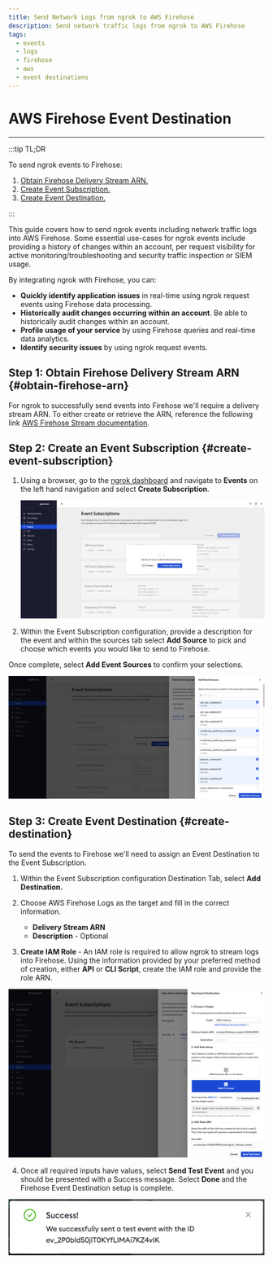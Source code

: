 ```yaml
---
title: Send Network Logs from ngrok to AWS Firehose
description: Send network traffic logs from ngrok to AWS Firehose
tags:
  - events
  - logs
  - firehose
  - aws
  - event destinations
---
```


# AWS Firehose Event Destination

---

:::tip TL;DR

To send ngrok events to Firehose:

1. [Obtain Firehose Delivery Stream ARN.](#obtain-firehose-arn)
1. [Create Event Subscription.](#create-event-subscription)
1. [Create Event Destination.](#create-destination)

:::

This guide covers how to send ngrok events including network traffic logs into AWS Firehose.
Some essential use-cases for ngrok events include providing a history of changes within an account, per request visibility for active monitoring/troubleshooting and security traffic inspection or SIEM usage.

By integrating ngrok with Firehose, you can:

- **Quickly identify application issues** in real-time using ngrok request events using Firehose data processing.
- **Historically audit changes occurring within an account**. Be able to historically audit changes within an account.
- **Profile usage of your service** by using Firehose queries and real-time data analytics.
- **Identify security issues** by using ngrok request events.

## **Step 1**: Obtain Firehose Delivery Stream ARN {#obtain-firehose-arn}

For ngrok to successfully send events into Firehose we'll require a delivery stream ARN. To either create or retrieve the ARN, reference the following link [AWS Firehose Stream documentation](https://docs.aws.amazon.com/ses/latest/dg/event-publishing-kinesis-analytics-firehose-stream.html).

## **Step 2**: Create an Event Subscription {#create-event-subscription}

1. Using a browser, go to the [ngrok dashboard](https://dashboard.ngrok.com) and navigate to **Events** on the left hand navigation and select **Create Subscription**.

   ![ngrok event subscription](img/event_sub.png)

2. Within the Event Subscription configuration, provide a description for the event and within the sources tab select **Add Source** to pick and choose which events you would like to send to Firehose.

Once complete, select **Add Event Sources** to confirm your selections.

![ngrok event sources](img/event_sources.png)

## **Step 3**: Create Event Destination {#create-destination}

To send the events to Firehose we'll need to assign an Event Destination to the Event Subscription.

1. Within the Event Subscription configuration Destination Tab, select **Add Destination.**

1. Choose AWS Firehose Logs as the target and fill in the correct information.

   - **Delivery Stream ARN**
   - **Description** - Optional

1. **Create IAM Role** - An IAM role is required to allow ngrok to stream logs into Firehose. Using the information provided by your preferred method of creation, either **API** or **CLI Script**, create the IAM role and provide the role ARN.

![ngrok event destination](img/event_destination.png)

4. Once all required inputs have values, select **Send Test Event** and you should be presented with a Success message. Select **Done** and the Firehose Event Destination setup is complete.

![ngrok event destination success](img/success.png)
